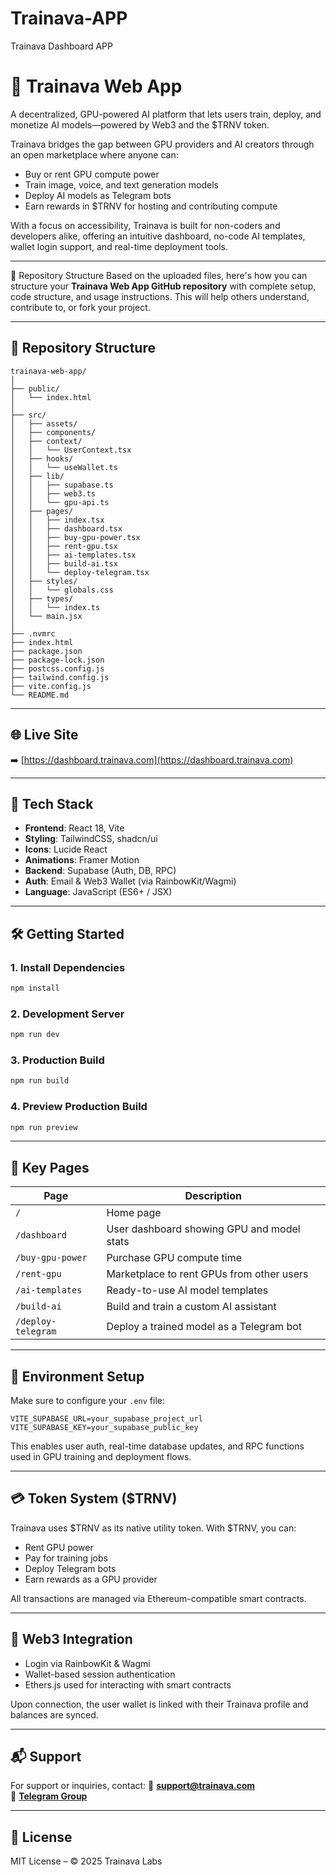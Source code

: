 # Trainava-APP
Trainava Dashboard APP

# 🚀 Trainava Web App

A decentralized, GPU-powered AI platform that lets users train, deploy, and monetize AI models—powered by Web3 and the $TRNV token.

Trainava bridges the gap between GPU providers and AI creators through an open marketplace where anyone can:
- Buy or rent GPU compute power
- Train image, voice, and text generation models
- Deploy AI models as Telegram bots
- Earn rewards in $TRNV for hosting and contributing compute

With a focus on accessibility, Trainava is built for non-coders and developers alike, offering an intuitive dashboard, no-code AI templates, wallet login support, and real-time deployment tools.

---
📁 Repository Structure
Based on the uploaded files, here's how you can structure your **Trainava Web App GitHub repository** with complete setup, code structure, and usage instructions. This will help others understand, contribute to, or fork your project.

---

## 📁 Repository Structure

```
trainava-web-app/
│
├── public/
│   └── index.html
│
├── src/
│   ├── assets/
│   ├── components/
│   ├── context/
│   │   └── UserContext.tsx
│   ├── hooks/
│   │   └── useWallet.ts
│   ├── lib/
│   │   ├── supabase.ts
│   │   ├── web3.ts
│   │   └── gpu-api.ts
│   ├── pages/
│   │   ├── index.tsx
│   │   ├── dashboard.tsx
│   │   ├── buy-gpu-power.tsx
│   │   ├── rent-gpu.tsx
│   │   ├── ai-templates.tsx
│   │   ├── build-ai.tsx
│   │   └── deploy-telegram.tsx
│   ├── styles/
│   │   └── globals.css
│   ├── types/
│   │   └── index.ts
│   └── main.jsx
│
├── .nvmrc
├── index.html
├── package.json
├── package-lock.json
├── postcss.config.js
├── tailwind.config.js
├── vite.config.js
└── README.md
```

---

## 🌐 Live Site

➡️ [https://dashboard.trainava.com](https://dashboard.trainava.com)

---

## 🧰 Tech Stack

- **Frontend**: React 18, Vite
- **Styling**: TailwindCSS, shadcn/ui
- **Icons**: Lucide React
- **Animations**: Framer Motion
- **Backend**: Supabase (Auth, DB, RPC)
- **Auth**: Email & Web3 Wallet (via RainbowKit/Wagmi)
- **Language**: JavaScript (ES6+ / JSX)

---

## 🛠️ Getting Started

### 1. Install Dependencies

```bash
npm install
```

### 2. Development Server

```bash
npm run dev
```

### 3. Production Build

```bash
npm run build
```

### 4. Preview Production Build

```bash
npm run preview
```

---

## 📁 Key Pages

| Page                  | Description                                   |
|-----------------------|-----------------------------------------------|
| `/`                   | Home page                                     |
| `/dashboard`          | User dashboard showing GPU and model stats    |
| `/buy-gpu-power`      | Purchase GPU compute time                     |
| `/rent-gpu`           | Marketplace to rent GPUs from other users     |
| `/ai-templates`       | Ready-to-use AI model templates               |
| `/build-ai`           | Build and train a custom AI assistant         |
| `/deploy-telegram`    | Deploy a trained model as a Telegram bot      |

---

## 🔐 Environment Setup

Make sure to configure your `.env` file:

```
VITE_SUPABASE_URL=your_supabase_project_url
VITE_SUPABASE_KEY=your_supabase_public_key
```

This enables user auth, real-time database updates, and RPC functions used in GPU training and deployment flows.

---

## 💳 Token System ($TRNV)

Trainava uses $TRNV as its native utility token. With $TRNV, you can:
- Rent GPU power
- Pay for training jobs
- Deploy Telegram bots
- Earn rewards as a GPU provider

All transactions are managed via Ethereum-compatible smart contracts.

---

## 🤖 Web3 Integration

- Login via RainbowKit & Wagmi
- Wallet-based session authentication
- Ethers.js used for interacting with smart contracts

Upon connection, the user wallet is linked with their Trainava profile and balances are synced.

---

## 📬 Support

For support or inquiries, contact:
📧 **support@trainava.com**  
💬 **[Telegram Group](https://t.me/Trainava_Labs)**

---

## 📄 License

MIT License – © 2025 Trainava Labs

